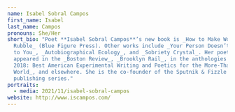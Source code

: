 ```yaml
---
name: Isabel Sobral Campos
first_name: Isabel
last_name: Campos
pronouns: She/Her
short_bio: "Poet **Isabel Sobral Campos**’s new book is _How to Make Words of
  Rubble_ (Blue Figure Press). Other works include _Your Person Doesn’t Belong
  to You_, _Autobiographical Ecology_, and _Sobriety Crystal_. Her poetry has
  appeared in the _Boston Review_, _Brooklyn Rail_, in the anthologies _BAX
  2018: Best American Experimental Writing and Poetics for the More-Than-Human
  World_, and elsewhere. She is the co-founder of the Sputnik & Fizzle
  publishing series."
portraits:
  - media: 2021/11/isabel-sobral-campos
website: http://www.iscampos.com/
---
```

